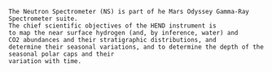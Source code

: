 
    The Neutron Spectrometer (NS) is part of he Mars Odyssey Gamma-Ray Spectrometer suite.
    The chief scientific objectives of the HEND instrument is 
    to map the near surface hydrogen (and, by inference, water) and
    CO2 abundances and their stratigraphic distributions, and
    determine their seasonal variations, and to determine the depth of the seasonal polar caps and their
    variation with time.
        